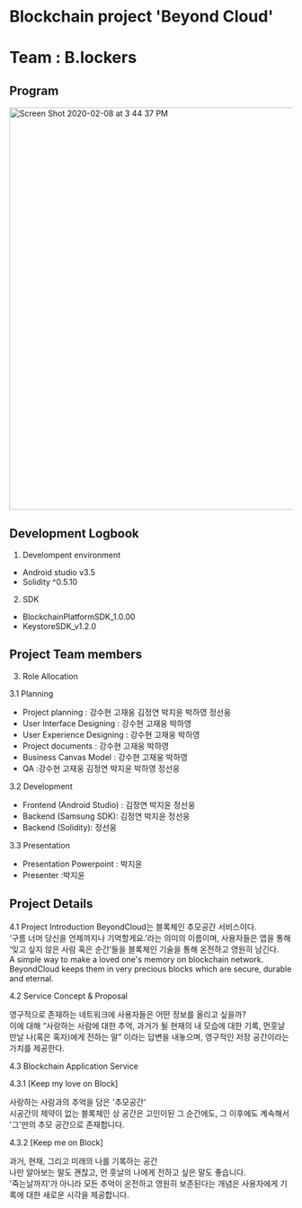 # Blockchain project 'Beyond Cloud'
# Team : B.lockers

Program
------------------
<div>
  <img width="716" alt="Screen Shot 2020-02-08 at 3 44 37 PM" src="https://user-images.githubusercontent.com/40883884/74080683-29799e80-4a8a-11ea-9410-aa674ae195aa.png">
</div>

Development Logbook
------------------

1. Develompent environment
  - Android studio v3.5
  - Solidity ^0.5.10
  
2. SDK
  - BlockchainPlatformSDK_1.0.00
  - KeystoreSDK_v1.2.0



Project Team members
------------------

3. Role Allocation

3.1 Planning
  - Project planning : 강수현 고재웅 김정연 박지윤 박하영 정선웅
  - User Interface Designing : 강수현 고재웅 박하영
  - User Experience Designing : 강수현 고재웅 박하영
  - Project documents : 강수현 고재웅 박하영
  - Business Canvas Model : 강수현 고재웅 박하영
  - QA :강수현 고재웅 김정연 박지윤 박하영 정선웅

3.2 Development
  - Frontend (Android Studio) : 김정연 박지윤 정선웅
  - Backend (Samsung SDK): 김정연 박지윤 정선웅
  - Backend (Solidity): 정선웅

3.3 Presentation
  - Presentation Powerpoint : 박지윤
  - Presenter :박지윤
 
 
 
 Project Details
 ---------------
 
 4.1 Project Introduction
 BeyondCloud는 블록체인 추모공간 서비스이다. </br>
 ‘구름 너머 당신을 언제까지나 기억할게요.’라는 의미의 이름이며, 사용자들은 앱을 통해 ‘잊고 싶지 않은 사람 혹은 순간’들을 블록체인 기술을 통해 온전하고 영원히 남긴다.</br>
 A simple way to make a loved one's memory on blockchain network. </br>
 BeyondCloud keeps them in very precious blocks which are secure, durable and eternal.</br>
 
 4.2 Service Concept & Proposal </br>
 
 영구적으로 존재하는 네트워크에 사용자들은 어떤 정보를 올리고 싶을까? </br>
 이에 대해 “사랑하는 사람에 대한 추억, 과거가 될 현재의 내 모습에 대한 기록, 먼훗날 만날 나(혹은 혹자)에게 전하는 말” 이라는 답변을 내놓으며, 영구적인 저장 공간이라는 가치를 제공한다. </br>
 
 4.3 Blockchain Application Service
 
 4.3.1 [Keep my love on Block] </br>
 
 사랑하는 사람과의 추억을 담은 '추모공간' </br>
 시공간의 제약이 없는 블록체인 상 공간은 고인이된 그 순간에도, 그 이후에도 계속해서 '그'만의 추모 공간으로 존재합니다. </br>
 
 4.3.2 [Keep me on Block] </br>
 
 과거, 현재, 그리고 미래의 나를 기록하는 공간 </br>
 나만 알아보는 말도 괜찮고, 먼 훗날의 나에게 전하고 싶은 말도 좋습니다. </br>
'죽는날까지'가 아니라 모든 추억이 온전하고 영원히 보존된다는 개념은 사용자에게 기록에 대한 새로운 시각을 제공합니다. </br>



